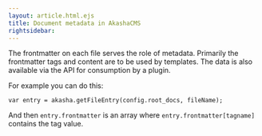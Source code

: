 ```yaml
---
layout: article.html.ejs
title: Document metadata in AkashaCMS 
rightsidebar:
---
```


The frontmatter on each file serves the role of metadata.  Primarily the frontmatter tags and content are to be used by templates.  The data is also available via the API for consumption by a plugin.

For example you can do this:

```
var entry = akasha.getFileEntry(config.root_docs, fileName);
```

And then ```entry.frontmatter``` is an array where ```entry.frontmatter[tagname]``` contains the tag value.